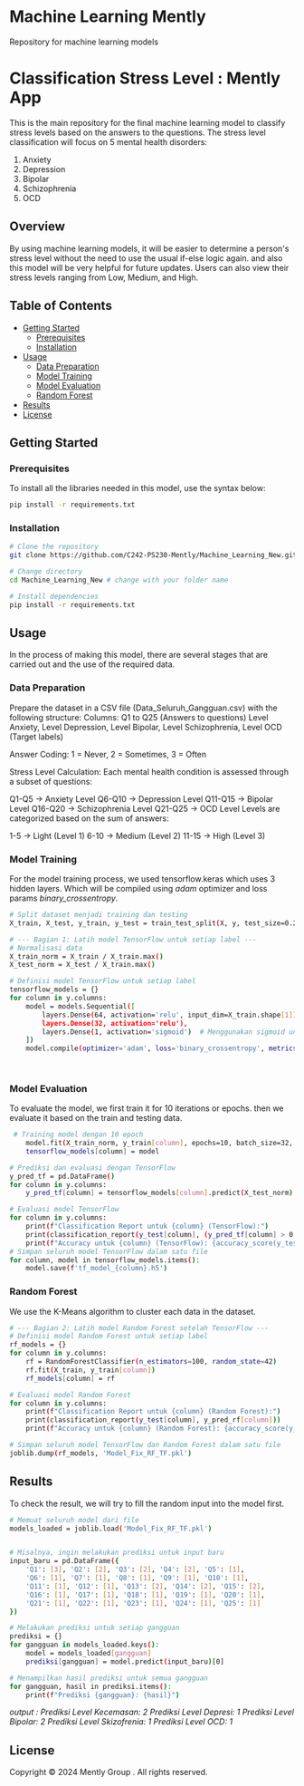 # Machine Learning Mently
Repository for machine learning models
# Classification Stress Level : Mently App
This is the main repository for the final machine learning model to classify stress levels based on the answers to the questions. The stress level classification will focus on 5 mental health disorders:
1. Anxiety
2. Depression
3. Bipolar
4. Schizophrenia
5. OCD

## Overview
By using machine learning models, it will be easier to determine a person's stress level without the need to use the usual if-else logic again. and also this model will be very helpful for future updates. Users can also view their stress levels ranging from Low, Medium, and High.

## Table of Contents

- [Getting Started](#getting-started)
  - [Prerequisites](#prerequisites)
  - [Installation](#installation)
- [Usage](#usage)
  - [Data Preparation](#data-preparation)
  - [Model Training](#model-training)
  - [Model Evaluation](#model-evaluation)
  - [Random Forest](#random-forest)
- [Results](#results)
- [License](#license)

## Getting Started

### Prerequisites
To install all the libraries needed in this model, use the syntax below:
```bash
pip install -r requirements.txt
```
### Installation
```bash
# Clone the repository
git clone https://github.com/C242-PS230-Mently/Machine_Learning_New.git

# Change directory
cd Machine_Learning_New # change with your folder name

# Install dependencies
pip install -r requirements.txt
```
## Usage

In the process of making this model, there are several stages that are carried out and the use of the required data.

### Data Preparation
Prepare the dataset in a CSV file (Data_Seluruh_Gangguan.csv) with the following structure:
Columns:
Q1 to Q25 (Answers to questions)
Level Anxiety, Level Depression, Level Bipolar, Level Schizophrenia, Level OCD (Target labels)

Answer Coding:
1 = Never, 2 = Sometimes, 3 = Often

Stress Level Calculation:
Each mental health condition is assessed through a subset of questions:

Q1-Q5 → Anxiety Level
Q6-Q10 → Depression Level
Q11-Q15 → Bipolar Level
Q16-Q20 → Schizophrenia Level
Q21-Q25 → OCD Level
Levels are categorized based on the sum of answers:

1-5 → Light (Level 1)
6-10 → Medium (Level 2)
11-15 → High (Level 3)

### Model Training
For the model training process, we used tensorflow.keras which uses 3 hidden layers. Which will be compiled using *adam* optimizer and loss params *binary_crossentropy*.
```bash
# Split dataset menjadi training dan testing
X_train, X_test, y_train, y_test = train_test_split(X, y, test_size=0.2, random_state=42)

# --- Bagian 1: Latih model TensorFlow untuk setiap label ---
# Normalisasi data
X_train_norm = X_train / X_train.max()
X_test_norm = X_test / X_train.max()

# Definisi model TensorFlow untuk setiap label
tensorflow_models = {}
for column in y.columns:
    model = models.Sequential([
        layers.Dense(64, activation='relu', input_dim=X_train.shape[1]),
        layers.Dense(32, activation='relu'),
        layers.Dense(1, activation='sigmoid')  # Menggunakan sigmoid untuk prediksi binary
    ])
    model.compile(optimizer='adam', loss='binary_crossentropy', metrics=['accuracy'])
    
   
```
### Model Evaluation
To evaluate the model, we first train it for 10 iterations or epochs. then we evaluate it based on the train and testing data.
```bash
 # Training model dengan 10 epoch
    model.fit(X_train_norm, y_train[column], epochs=10, batch_size=32, verbose=1)
    tensorflow_models[column] = model

# Prediksi dan evaluasi dengan TensorFlow
y_pred_tf = pd.DataFrame()
for column in y.columns:
    y_pred_tf[column] = tensorflow_models[column].predict(X_test_norm).flatten()

# Evaluasi model TensorFlow
for column in y.columns:
    print(f"Classification Report untuk {column} (TensorFlow):")
    print(classification_report(y_test[column], (y_pred_tf[column] > 0.5).astype(int)))
    print(f"Accuracy untuk {column} (TensorFlow): {accuracy_score(y_test[column], (y_pred_tf[column] > 0.5).astype(int))}\n")
# Simpan seluruh model TensorFlow dalam satu file
for column, model in tensorflow_models.items():
    model.save(f'tf_model_{column}.h5')
```

### Random Forest
We use the K-Means algorithm to cluster each data in the dataset.
```bash
# --- Bagian 2: Latih model Random Forest setelah TensorFlow ---
# Definisi model Random Forest untuk setiap label
rf_models = {}
for column in y.columns:
    rf = RandomForestClassifier(n_estimators=100, random_state=42)
    rf.fit(X_train, y_train[column])
    rf_models[column] = rf

# Evaluasi model Random Forest
for column in y.columns:
    print(f"Classification Report untuk {column} (Random Forest):")
    print(classification_report(y_test[column], y_pred_rf[column]))
    print(f"Accuracy untuk {column} (Random Forest): {accuracy_score(y_test[column], y_pred_rf[column])}\n")

# Simpan seluruh model TensorFlow dan Random Forest dalam satu file
joblib.dump(rf_models, 'Model_Fix_RF_TF.pkl')
```
## Results
To check the result, we will try to fill the random input into the model first.
```bash
# Memuat seluruh model dari file
models_loaded = joblib.load('Model_Fix_RF_TF.pkl')


# Misalnya, ingin melakukan prediksi untuk input baru
input_baru = pd.DataFrame({
    'Q1': [3], 'Q2': [2], 'Q3': [2], 'Q4': [2], 'Q5': [1],
    'Q6': [1], 'Q7': [1], 'Q8': [1], 'Q9': [1], 'Q10': [1],
    'Q11': [1], 'Q12': [1], 'Q13': [2], 'Q14': [2], 'Q15': [2],
    'Q16': [1], 'Q17': [1], 'Q18': [1], 'Q19': [1], 'Q20': [1],
    'Q21': [1], 'Q22': [1], 'Q23': [1], 'Q24': [1], 'Q25': [1]
})

# Melakukan prediksi untuk setiap gangguan
prediksi = {}
for gangguan in models_loaded.keys():
    model = models_loaded[gangguan]
    prediksi[gangguan] = model.predict(input_baru)[0]

# Menampilkan hasil prediksi untuk semua gangguan
for gangguan, hasil in prediksi.items():
    print(f"Prediksi {gangguan}: {hasil}")
```
*output :* 
*Prediksi Level Kecemasan: 2
Prediksi Level Depresi: 1
Prediksi Level Bipolar: 2
Prediksi Level Skizofrenia: 1
Prediksi Level OCD: 1*

## License
Copyright © 2024 Mently Group . All rights reserved.



